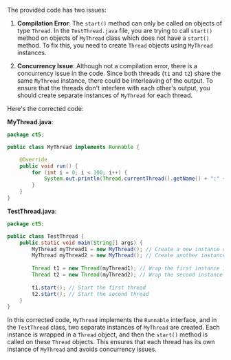 The provided code has two issues:

1. **Compilation Error**: The `start()` method can only be called on objects of type `Thread`. In the `TestThread.java` file, you are trying to call `start()` method on objects of `MyThread` class which does not have a `start()` method. To fix this, you need to create `Thread` objects using `MyThread` instances.

2. **Concurrency Issue**: Although not a compilation error, there is a concurrency issue in the code. Since both threads (`t1` and `t2`) share the same `MyThread` instance, there could be interleaving of the output. To ensure that the threads don't interfere with each other's output, you should create separate instances of `MyThread` for each thread.

Here's the corrected code:

**MyThread.java**:
```java
package ct5;

public class MyThread implements Runnable {

    @Override
    public void run() {
        for (int i = 0; i < 100; i++) {
            System.out.println(Thread.currentThread().getName() + ":" + i);
        }
    }
}
```

**TestThread.java**:
```java
package ct5;

public class TestThread {
    public static void main(String[] args) {
        MyThread myThread1 = new MyThread(); // Create a new instance of MyThread
        MyThread myThread2 = new MyThread(); // Create another instance of MyThread
        
        Thread t1 = new Thread(myThread1); // Wrap the first instance in a Thread
        Thread t2 = new Thread(myThread2); // Wrap the second instance in a Thread
        
        t1.start(); // Start the first thread
        t2.start(); // Start the second thread
    }
}
```

In this corrected code, `MyThread` implements the `Runnable` interface, and in the `TestThread` class, two separate instances of `MyThread` are created. Each instance is wrapped in a `Thread` object, and then the `start()` method is called on these `Thread` objects. This ensures that each thread has its own instance of `MyThread` and avoids concurrency issues.